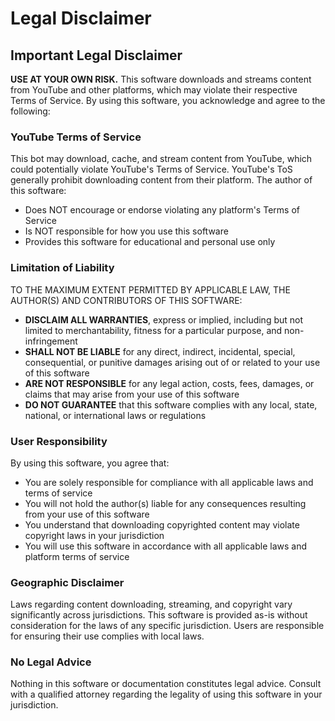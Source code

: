 # Legal Disclaimer

## Important Legal Disclaimer

**USE AT YOUR OWN RISK.** This software downloads and streams content from YouTube and other platforms, which may violate their respective Terms of Service. By using this software, you acknowledge and agree to the following:

### YouTube Terms of Service
This bot may download, cache, and stream content from YouTube, which could potentially violate YouTube's Terms of Service. YouTube's ToS generally prohibit downloading content from their platform. The author of this software:
- Does NOT encourage or endorse violating any platform's Terms of Service
- Is NOT responsible for how you use this software
- Provides this software for educational and personal use only

### Limitation of Liability
TO THE MAXIMUM EXTENT PERMITTED BY APPLICABLE LAW, THE AUTHOR(S) AND CONTRIBUTORS OF THIS SOFTWARE:
- **DISCLAIM ALL WARRANTIES**, express or implied, including but not limited to merchantability, fitness for a particular purpose, and non-infringement
- **SHALL NOT BE LIABLE** for any direct, indirect, incidental, special, consequential, or punitive damages arising out of or related to your use of this software
- **ARE NOT RESPONSIBLE** for any legal action, costs, fees, damages, or claims that may arise from your use of this software
- **DO NOT GUARANTEE** that this software complies with any local, state, national, or international laws or regulations

### User Responsibility
By using this software, you agree that:
- You are solely responsible for compliance with all applicable laws and terms of service
- You will not hold the author(s) liable for any consequences resulting from your use of this software
- You understand that downloading copyrighted content may violate copyright laws in your jurisdiction
- You will use this software in accordance with all applicable laws and platform terms of service

### Geographic Disclaimer
Laws regarding content downloading, streaming, and copyright vary significantly across jurisdictions. This software is provided as-is without consideration for the laws of any specific jurisdiction. Users are responsible for ensuring their use complies with local laws.

### No Legal Advice
Nothing in this software or documentation constitutes legal advice. Consult with a qualified attorney regarding the legality of using this software in your jurisdiction. 